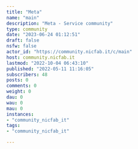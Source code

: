 ```yaml
---
title: "Meta" 
name: "main"
description: "Meta - Service community"
type: community
date: "2023-06-24 01:12:51"
draft: false
nsfw: false
actor_id: "https://community.nicfab.it/c/main"
host: community.nicfab.it
lastmod: "2022-10-04 06:43:10"
published: "2022-05-11 11:16:05"
subscribers: 48
posts: 0
comments: 0
weight: 0
dau: 0
wau: 0
mau: 0
instances:
- "community_nicfab_it"
tags: 
- "community_nicfab_it"

---
```

